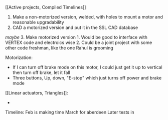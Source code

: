 
[[Active projects, Compiled Timelines]]

1. Make a non-motorized version, welded, with holes to mount a motor and reasonable upgradability
2. CAD a motorized version and put it in the SSL CAD database

*maybe*
3. Make motorized version
	1. Would be good to interface with VERTEX code and electroics wise
	2. Could be a joint project with some other code freshman, like the one Rahul is grooming

Motorization:

- If I can turn off brake mode on this motor, I could just get it up to vertical then turn off brake, let it fall
- Three buttons, Up, down, "E-stop" which just turns off power and brake mode

[[Linear actuators, Triangles]]:

- 


Timeline:
	Feb is making time
	March for aberdeen
	Later tests in 